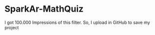 # SparkAr-MathQuiz
I got 100.000 Impressions of this filter. So, I upload in GitHub to save my project
